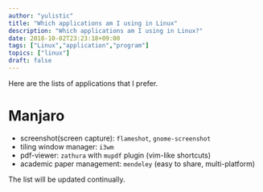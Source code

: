 ```yaml
---
author: "yulistic"
title: "Which applications am I using in Linux"
description: "Which applications am I using in Linux?"
date: 2018-10-02T23:23:18+09:00
tags: ["Linux","application","program"]
topics: ["linux"]
draft: false
---
```


Here are the lists of applications that I prefer. 

# Manjaro
* screenshot(screen capture): `flameshot`, `gnome-screenshot`
* tiling window manager: `i3wm`
* pdf-viewer: `zathura` with `mupdf` plugin (vim-like shortcuts)
* academic paper management: `mendeley` (easy to share, multi-platform)

The list will be updated continually.
